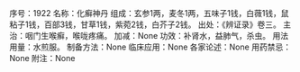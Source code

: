 序号：1922
名称：化癣神丹
组成：玄参1两，麦冬1两，五味子1钱，白薇1钱，鼠粘子1钱，百部3钱，甘草1钱，紫菀2钱，白芥子2钱。
出处：《辨证录》卷三。
主治：咽门生喉癣，喉咙疼痛。
加减：None
功效：补肾水，益肺气，杀虫。
用法用量：水煎服。
制备方法：None
临床应用：None
各家论述：None
用药禁忌：None
附注：None
